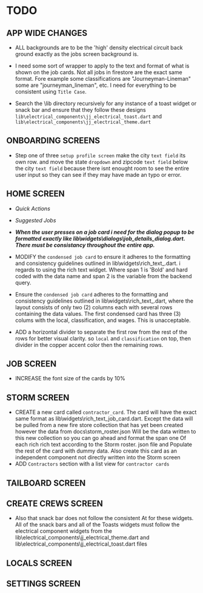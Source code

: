 # TODO

## APP WIDE CHANGES

- ALL backgrounds are to be the 'high' density electrical circuit back ground exactly as the jobs screen background is.

- I need some sort of wrapper to apply to the text and format of what is shown on the job cards. Not all jobs in firestore are the exact same format. Fore example some classifications are "Journeyman-Lineman" some are "journeyman_lineman", etc. I need for everything to be consistent using `Title Case`.
- Search the \lib directory recursively for any instance of a toast widget or snack bar and ensure that they follow these designs `lib\electrical_components\jj_electrical_toast.dart` and `lib\electrical_components\jj_electrical_theme.dart`

## ONBOARDING SCREENS

- Step one of three `setup profile screen` make the city `text field` its own row. and move the state `dropdown` and zipcode `text field` below the city `text field` because there isnt enought room to see the entire user input so they can see if they may have made an typo or error.

## HOME SCREEN

- *Quick Actions*

- *Suggested Jobs*

- ***When the user presses on a job card i need for the dialog popup to be formatted exactly like lib\widgets\dialogs\job_details_dialog.dart. There must be consistancy throughout the entire app.***
- MODIFY the `condensed job card` to ensure it adheres to the formatting and consistency guidelines outlined in lib\widgets\rich_text_.dart. i regards to using the rich text widget. Where span 1 is 'Bold' and hard coded with the data name and span 2 is the variable from the backend query.
- Ensure the `condensed job card` adheres to the formatting and consistency guidelines outlined in lib\widgets\rich_text_.dart, where the layout consists of only two (2) columns each with several rows containing the data values. The first condensed card has three (3) colums with the local, classification, and wages. This is unacceptable.
- ADD a horizontal divider to separate the first row from the rest of the rows for better visual clarity. so `local` and `classification` on top, then divider in the copper accent color then the remaining rows.

## JOB SCREEN

- INCREASE the font size of the cards by 10%

## STORM SCREEN

- CREATE a new card called `contractor_card`. The card will have the exact same format as lib\widgets\rich_text_job_card.dart. Except the data will be pulled from a new fire store collection that has yet been created however the data from docs\storm_roster.json Will be the data written to this new collection so you can go ahead and format the span one Of each rich rich text according to the Storm roster. json file and Populate the rest of the card with dummy data. Also create this card as an independent component not directly written into the Storm screen
- ADD `Contractors` section with a list view for `contractor cards`

## TAILBOARD SCREEN

## CREATE CREWS SCREEN

- Also that snack bar does not follow the consistent At for these widgets. All of the snack bars and all of the Toasts widgets must follow the electrical component widgets from the lib\electrical_components\jj_electrical_theme.dart and lib\electrical_components\jj_electrical_toast.dart files

## LOCALS SCREEN

## SETTINGS SCREEN
